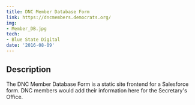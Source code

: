 ```yaml
---
title: DNC Member Database Form
link: https://dncmembers.democrats.org/
img:
- Member_DB.jpg
tech:
- Blue State Digital
date: '2016-08-09'
---
```


## Description
The DNC Member Database Form is a static site frontend for a Salesforce form. DNC members would add their information here for the Secretary's Office.

